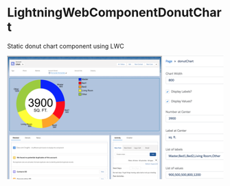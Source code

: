 # LightningWebComponentDonutChart
Static donut chart component using LWC

<img src="https://github.com/fmendes/LightningWebComponentDonutChart/blob/master/Screen%20Shot%202019-02-10%20at%2010.41.10%20PM.png?raw=true" />
